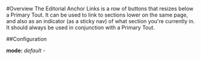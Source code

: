 #Overview
The Editorial Anchor Links is a row of buttons that resizes below a Primary Tout. It can be used to link to sections lower on the same page,
and also as an indicator (as a sticky nav) of what section you're currently in. It should always be used in conjunction with a Primary Tout.

##Configuration

**mode:**
*default* - 
